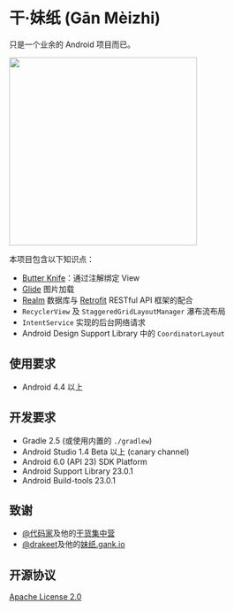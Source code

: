干·妹纸 (Gān Mèizhi)
==========

只是一个业余的 Android 项目而已。

<img src="https://github.com/xingrz/GankMeizhi/raw/master/screenshots/1.jpg" width="340" />

本项目包含以下知识点：

- [Butter Knife](http://jakewharton.github.io/butterknife/)：通过注解绑定 View
- [Glide](https://github.com/bumptech/glide) 图片加载
- [Realm](https://realm.io) 数据库与 [Retrofit](https://square.github.io/retrofit/) RESTful API 框架的配合
- `RecyclerView` 及 `StaggeredGridLayoutManager` 瀑布流布局
- `IntentService` 实现的后台网络请求
- Android Design Support Library 中的 `CoordinatorLayout`

## 使用要求

- Android 4.4 以上

## 开发要求

- Gradle 2.5 (或使用内置的 `./gradlew`)
- Android Studio 1.4 Beta 以上 (canary channel)
- Android 6.0 (API 23) SDK Platform
- Android Support Library 23.0.1
- Android Build-tools 23.0.1

## 致谢

- [@代码家](http://weibo.com/u/1628291124)及他的[干货集中营](http://gank.io)
- [@drakeet](http://weibo.com/drak11t)及他的[妹纸.gank.io](https://github.com/drakeet/Meizhi)

## 开源协议

[Apache License 2.0](LICENSE)
